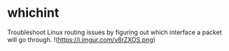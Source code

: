 # whichint
Troubleshoot Linux routing issues by figuring out which interface a packet will go through.
!(https://i.imgur.com/v8rZXOS.png)
